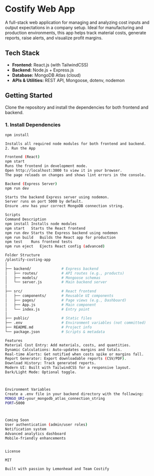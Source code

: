 

# Costify Web App

A full-stack web application for managing and analyzing cost inputs and output expectations in a company setup. Ideal for manufacturing and production environments, this app helps track material costs, generate reports, raise alerts, and visualize profit margins.

## Tech Stack

- **Frontend:** React.js (with TailwindCSS)
- **Backend:** Node.js + Express.js
- **Database:** MongoDB Atlas (cloud)
- **APIs & Utilities:** REST API, Mongoose, dotenv, nodemon


## Getting Started

Clone the repository and install the dependencies for both frontend and backend.

### 1. Install Dependencies

```bash
npm install

Installs all required node modules for both frontend and backend.
2. Run the App

Frontend (React)
npm start
Runs the frontend in development mode.
Open http://localhost:3000 to view it in your browser.
The page reloads on changes and shows lint errors in the console.

Backend (Express Server)
npm run dev

Starts the backend Express server using nodemon.
Server runs on port 5000 by default.
Ensure .env has your correct MongoDB connection string.

Scripts
Command	Description
npm install	Installs node modules
npm start	Starts the React frontend
npm run dev	Starts the Express backend using nodemon
npm run build	Builds the React app for production
npm test	Runs frontend tests
npm run eject	Ejects React config (advanced)

Folder Structure
/plastify-costing-app
│
├── backend/              # Express backend
│   ├── routes/           # API routes (e.g., products)
│   ├── models/           # Mongoose schemas
│   └── server.js         # Main backend server
│
├── src/                  # React frontend
│   ├── components/       # Reusable UI components
│   ├── pages/            # Page views (e.g., Dashboard)
│   ├── App.js            # Main component
│   └── index.js          # Entry point
│
├── public/               # Static files
├── .env                  # Environment variables (not committed)
├── README.md             # Project info
└── package.json          # Scripts & metadata

Features
Material Cost Entry: Add materials, costs, and quantities.
Dynamic Calculations: Auto-updates margins and totals.
Real-time Alerts: Get notified when costs spike or margins fall.
Report Generator: Export downloadable reports (CSV/PDF).
Download History: Track generated reports.
Modern UI: Built with TailwindCSS for a responsive layout.
Dark/Light Mode: Optional toggle.



Environment Variables
Create a .env file in your backend directory with the following:
MONGO_URI=your_mongodb_atlas_connection_string
PORT=5000



Coming Soon
User authentication (admin/user roles)
Notification system
Advanced analytics dashboard
Mobile-friendly enhancements


License

MIT

Built with passion by Lemonhead and Team Costify

